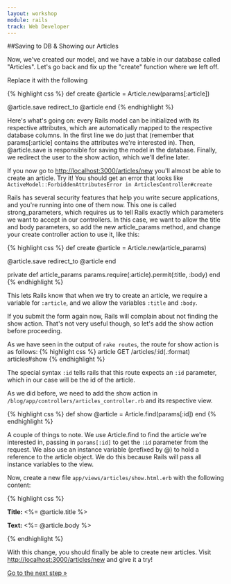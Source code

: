 ```yaml
---
layout: workshop
module: rails
track: Web Developer
---
```

##Saving to DB & Showing our Articles

Now, we've created our model, and we have a table in our database called "Articles".  Let's go back and fix up the "create" function where we left off.

Replace it with the following

{% highlight css %}
def create
  @article = Article.new(params[:article])
 
  @article.save
  redirect_to @article
end
{% endhighlight %}

Here's what's going on: every Rails model can be initialized with its respective attributes, which are automatically mapped to the respective database columns. In the first line we do just that (remember that params[:article] contains the attributes we're interested in). Then, @article.save is responsible for saving the model in the database. Finally, we redirect the user to the show action, which we'll define later.

If you now go to [http://localhost:3000/articles/new](http://localhost:3000/articles/new) you'll almost be able to create an article. Try it! You should get an error that looks like ```ActiveModel::ForbiddenAttributesError in ArticlesController#create```

Rails has several security features that help you write secure applications, and you're running into one of them now. This one is called strong_parameters, which requires us to tell Rails exactly which parameters we want to accept in our controllers. In this case, we want to allow the title and body parameters, so add the new article_params method, and change your create controller action to use it, like this:

{% highlight css %}
def create
  @article = Article.new(article_params)
 
  @article.save
  redirect_to @article
end
 
private
  def article_params
    params.require(:article).permit(:title, :body)
  end
{% endhighlight %}

This lets Rails know that when we try to create an article, we require a variable for ```:article```, and we allow the variables ```:title``` and ```:body```.

If you submit the form again now, Rails will complain about not finding the show action. That's not very useful though, so let's add the show action before proceeding.

As we have seen in the output of ```rake routes```, the route for show action is as follows:
{% highlight css %}
article GET    /articles/:id(.:format)      articles#show
{% endhighlight %}

The special syntax ```:id``` tells rails that this route expects an ```:id``` parameter, which in our case will be the id of the article.

As we did before, we need to add the show action in ```/blog/app/controllers/articles_controller.rb``` and its respective view.

{% highlight css %}
def show
  @article = Article.find(params[:id])
end
{% endhighlight %}

A couple of things to note. We use Article.find to find the article we're interested in, passing in ```params[:id]``` to get the ```:id``` parameter from the request. We also use an instance variable (prefixed by @) to hold a reference to the article object. We do this because Rails will pass all instance variables to the view.

Now, create a new file ```app/views/articles/show.html.erb``` with the following content:

{% highlight css %}
<p>
  <strong>Title:</strong>
  <%= @article.title %>
</p>
 
<p>
  <strong>Text:</strong>
  <%= @article.body %>
</p>
{% endhighlight %}

With this change, you should finally be able to create new articles. Visit [http://localhost:3000/articles/new](http://localhost:3000/articles/new) and give it a try!

<p class="codelab-paging">
  <a href="../rails-6">Go to the next step &raquo;</a>
</p>